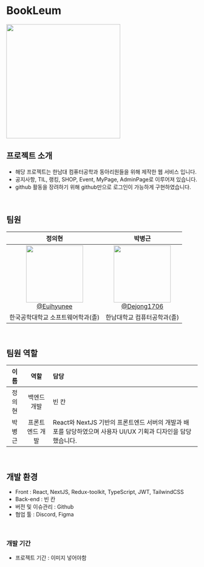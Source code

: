 # BookLeum

<img src="https://github.com/user-attachments/assets/a2f3ed74-266e-4dd8-865f-0acf9402bf7a" width="300" height="300"/>

## 프로젝트 소개

- 해당 프로젝트는 한남대 컴퓨터공학과 동아리원들을 위해 제작한 웹 서비스 입니다.
- 공지사항, TIL, 랭킹, SHOP, Event, MyPage, AdminPage로 이루어져 있습니다.
- github 활동을 장려하기 위해 github만으로 로그인이 가능하게 구현하였습니다.

<br>

## 팀원

<div align="center">

| **정의현** | **박병근** |
| :------: | :------: |
| [<img src="https://github.com/user-attachments/assets/6c4c2288-38e2-4458-a751-454917530ab6" height=150 width=150> <br/> @Euihyunee](https://github.com/Euihyunee) | [<img src="https://github.com/Dejong1706/MyBlog/assets/75114974/dc9fa281-1359-4c2c-866b-f426b258ee0a" height=150 width=150> <br/> @Dejong1706](https://github.com/Dejong1706) |
|한국공학대학교 소프트웨어학과(졸)|한남대학교 컴퓨터공학과(졸)|

</div>

<br>

## 팀원 역할
| **이름**    | **역할**         | **담당**                                                                                         |
|:------------:|:----------------:|:-------------------------------------------------------------------------------------------------|
| 정의현       | 백엔드 개발      | 빈 칸                                                                                             |
| 박병근       | 프론트엔드 개발  | React와 NextJS 기반의 프론트엔드 서버의 개발과 배포를 담당하였으며 사용자 UI/UX 기획과 디자인을 담당했습니다. |

<br>

## 개발 환경

- Front : React, NextJS, Redux-toolkit, TypeScript, JWT, TailwindCSS
- Back-end : 빈 칸
- 버전 및 이슈관리 : Github
- 협업 툴 : Discord, Figma
 
<br>

### 개발 기간

- 프로젝트 기간 : 이미지 넣어야함

<br>





